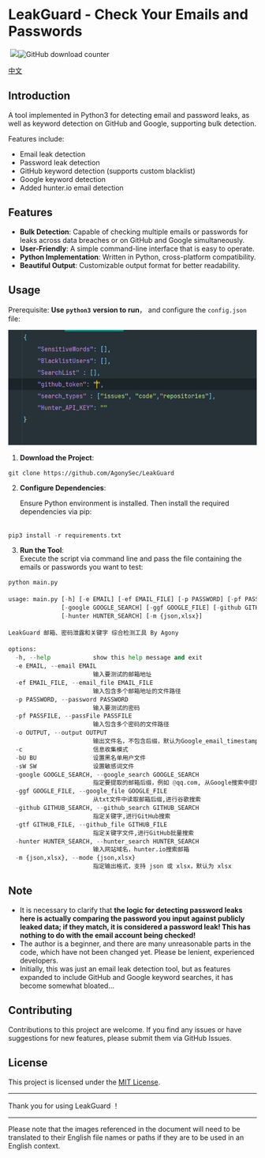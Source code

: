 # LeakGuard - Check Your Emails and Passwords

​												![](https://badgen.net/github/stars/AgonySec/LeakGuard)![GitHub download counter](https://img.shields.io/github/downloads/AgonySec/LeakGuard/total)

[中文][url-doczh]

## Introduction

A tool implemented in Python3 for detecting email and password leaks, as well as keyword detection on GitHub and Google, supporting bulk detection.

Features include:

- Email leak detection
- Password leak detection
- GitHub keyword detection (supports custom blacklist)
- Google keyword detection
- Added hunter.io email detection

## Features

- **Bulk Detection**: Capable of checking multiple emails or passwords for leaks across data breaches or on GitHub and Google simultaneously.
- **User-Friendly**: A simple command-line interface that is easy to operate.
- **Python Implementation**: Written in Python, cross-platform compatibility.
- **Beautiful Output**: Customizable output format for better readability.

## Usage

Prerequisite: **Use** **`python3`** **version to run**， and configure the `config.json` file:

![image-20250102112303207](assets/image-20250102112303207.png)



1. **Download the Project**:

```
git clone https://github.com/AgonySec/LeakGuard
```

2. **Configure Dependencies**:

   Ensure Python environment is installed. Then install the required dependencies via pip:

```go

pip3 install -r requirements.txt
```

3. **Run the Tool**:  
   Execute the script via command line and pass the file containing the emails or passwords you want to test:

```python
python main.py

usage: main.py [-h] [-e EMAIL] [-ef EMAIL_FILE] [-p PASSWORD] [-pf PASSFILE] [-o OUTPUT] [-c] [-bU BU] [-sW SW]
               [-google GOOGLE_SEARCH] [-ggf GOOGLE_FILE] [-github GITHUB_SEARCH] [-gtf GITHUB_FILE]
               [-hunter HUNTER_SEARCH] [-m {json,xlsx}]

LeakGuard 邮箱、密码泄露和关键字 综合检测工具 By Agony

options:
  -h, --help            show this help message and exit
  -e EMAIL, --email EMAIL
                        输入要测试的邮箱地址
  -ef EMAIL_FILE, --email_file EMAIL_FILE
                        输入包含多个邮箱地址的文件路径
  -p PASSWORD, --password PASSWORD
                        输入要测试的密码
  -pf PASSFILE, --passFile PASSFILE
                        输入包含多个密码的文件路径
  -o OUTPUT, --output OUTPUT
                        输出文件名，不包含后缀，默认为Google_email_timestamp.json
  -c                    信息收集模式
  -bU BU                设置黑名单用户文件
  -sW SW                设置敏感词文件
  -google GOOGLE_SEARCH, --google_search GOOGLE_SEARCH
                        指定要提取的邮箱后缀，例如 @qq.com, 从Google搜索中提取指定域名邮箱
  -ggf GOOGLE_FILE, --google_file GOOGLE_FILE
                        从txt文件中读取邮箱后缀,进行谷歌搜索
  -github GITHUB_SEARCH, --github_search GITHUB_SEARCH
                        指定关键字,进行GitHub搜索
  -gtf GITHUB_FILE, --github_file GITHUB_FILE
                        指定关键字文件,进行GitHub批量搜索
  -hunter HUNTER_SEARCH, --hunter_search HUNTER_SEARCH
                        输入网站域名，hunter.io搜索邮箱
  -m {json,xlsx}, --mode {json,xlsx}
                        指定输出格式，支持 json 或 xlsx，默认为 xlsx
```



## Note

- It is necessary to clarify that **the logic for detecting password leaks here is actually comparing the password you input against publicly leaked data; if they match, it is considered a password leak! This has nothing to do with the email account being checked!**
- The author is a beginner, and there are many unreasonable parts in the code, which have not been changed yet. Please be lenient, experienced developers.
- Initially, this was just an email leak detection tool, but as features expanded to include GitHub and Google keyword searches, it has become somewhat bloated...

## Contributing

Contributions to this project are welcome. If you find any issues or have suggestions for new features, please submit them via GitHub Issues.

## License

This project is licensed under the [MIT License](LICENSE).

---

Thank you for using LeakGuard ！

---

Please note that the images referenced in the document will need to be translated to their English file names or paths if they are to be used in an English context.

[url-doczh]: README.md